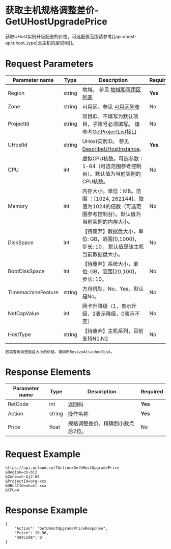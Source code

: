 # 获取主机规格调整差价-GetUHostUpgradePrice

获取UHost实例升级配置的价格。可选配置范围请参考[[api:uhost-api:uhost_type|云主机机型说明]]。

# Request Parameters
|Parameter name|Type|Description|Required|
|---|---|---|---|
|Region|string|地域。 参见 [地域和可用区列表](../summary/regionlist.html)|**Yes**|
|Zone|string|可用区。参见 [可用区列表](../summary/regionlist.html)|No|
|ProjectId|string|项目ID。不填写为默认项目，子帐号必须填写。 请参考[GetProjectList接口](../summary/get_project_list.html)|No|
|UHostId|string|UHost实例ID。 参见 [DescribeUHostInstance](describe_uhost_instance.html)。|**Yes**|
|CPU|int|虚拟CPU核数。可选参数：1-64（可选范围参考控制台）。默认值为当前实例的CPU核数。|No|
|Memory|int|内存大小。单位：MB。范围 ：[1024, 262144]，取值为1024的倍数（可选范围参考控制台）。默认值为当前实例的内存大小。|No|
|DiskSpace|int|【待废弃】数据盘大小，单位: GB，范围[0,1000]，步长: 10， 默认值是该主机当前数据盘大小。|No|
|BootDiskSpace|int|【待废弃】系统大小，单位: GB，范围[20,100]，步长: 10。|No|
|TimemachineFeature|string|方舟机型。No，Yes。默认是No。|No|
|NetCapValue|int|网卡升降级（1，表示升级，2表示降级，0表示不变）|No|
|HostType|string|【待废弃】主机系列，目前支持N1,N2|No|

```
若需查询调整磁盘大小的价格，请调用ResizeAttachedDisk。
```

# Response Elements
|Parameter name|Type|Description|Required|
|---|---|---|---|
|RetCode|int|返回码|**Yes**|
|Action|string|操作名称|**Yes**|
|Price|float|规格调整差价。精确到小数点后2位。|No|

# Request Example
```
https://api.ucloud.cn/?Action=GetUHostUpgradePrice
&Region=cn-bj2
&Zone=cn-bj2-04
&ProjectId=org-xxx
&UHostId=uhost-xxx
&CPU=4

```

# Response Example
```
{
    "Action": "GetUHostUpgradePriceResponse", 
    "Price": 19.96, 
    "RetCode": 0
}
```

